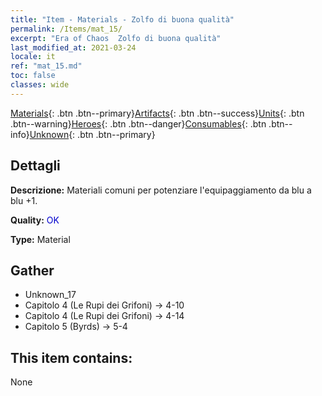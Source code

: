 ```yaml
---
title: "Item - Materials - Zolfo di buona qualità"
permalink: /Items/mat_15/
excerpt: "Era of Chaos  Zolfo di buona qualità"
last_modified_at: 2021-03-24
locale: it
ref: "mat_15.md"
toc: false
classes: wide
---
```

 [Materials](/it/Items/){: .btn .btn--primary}[Artifacts](/it/Items/Artifacts/){: .btn .btn--success}[Units](/it/Items/Units/){: .btn .btn--warning}[Heroes](/it/Items/Heroes/){: .btn .btn--danger}[Consumables](/it/Items/Consumables/){: .btn .btn--info}[Unknown](/it/Items/Unknown/){: .btn .btn--primary}

## Dettagli
 **Descrizione:** Materiali comuni per potenziare l'equipaggiamento da blu a blu +1.

 **Quality:** <span style="color: #0000CD">OK</span>

 **Type:** Material

## Gather

*    Unknown_17 
*    Capitolo 4 (Le Rupi dei Grifoni) -> 4-10 
*    Capitolo 4 (Le Rupi dei Grifoni) -> 4-14 
*    Capitolo 5 (Byrds) -> 5-4 

## This item contains:

  None

